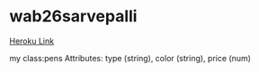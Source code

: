 # wab26sarvepalli

[Heroku Link](https://wab26sarvepalli.herokuapp.com/)

my class:pens Attributes: type (string), color (string), price (num)